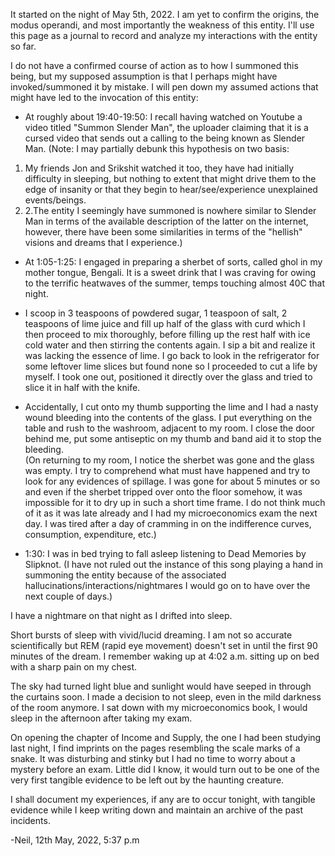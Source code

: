 It started on the night of May 5th, 2022. I am yet to confirm the origins, the modus operandi, and most importantly the weakness of this entity. I'll use this page as a journal to record and analyze my interactions with the entity so far.  


I do not have a confirmed course of action as to how I summoned this being, but my supposed assumption is that I perhaps might have invoked/summoned it by mistake. I will pen down my assumed actions that might have led to the invocation of this entity:

* At roughly about 19:40-19:50: I recall having watched on Youtube a video titled "Summon Slender Man", the uploader claiming that it is a cursed video that sends out a calling to the being known as Slender Man. (Note: I may partially debunk this hypothesis on two basis:

1. My friends Jon and Srikshit watched it too, they have had initially difficulty in sleeping, but nothing to extent that might drive them to the edge of insanity or that they begin to hear/see/experience unexplained events/beings.
2. 2.The entity I seemingly have summoned is nowhere similar to Slender Man in terms of the available description of the latter on the internet, however, there have been some similarities in terms of the "hellish" visions and dreams that I experience.)  


* At 1:05-1:25: I engaged in preparing a sherbet of sorts, called ghol in my mother tongue, Bengali. It is a sweet drink that I was craving for owing to the terrific heatwaves of the summer, temps touching almost 40C that night.  

* I scoop in 3 teaspoons of powdered sugar, 1 teaspoon of salt, 2 teaspoons of lime juice and fill up half of the glass with curd which I then proceed to mix thoroughly, before filling up the rest half with ice cold water and then stirring the contents again. I sip a bit and realize it was lacking the essence of lime. I go back to look in the refrigerator for some leftover lime slices but found none so I proceeded to cut a life by myself. I took one out, positioned it directly over the glass and tried to slice it in half with the knife.  

* Accidentally, I cut onto my thumb supporting the lime and I had a nasty wound bleeding into the contents of the glass. I put everything on the table and rush to the washroom, adjacent to my room. I close the door behind me, put some antiseptic on my thumb and band aid it to stop the bleeding.  
(On returning to my room, I notice the sherbet was gone and the glass was empty. I try to comprehend what must have happened and try to look for any evidences of spillage. I was gone for about 5 minutes or so and even if the sherbet tripped over onto the floor somehow, it was impossible for it to dry up in such a short time frame. I do not think much of it as it was late already and I had my microeconomics exam the next day. I was tired after a day of cramming in on the indifference curves, consumption, expenditure, etc.)  

* 1:30: I was in bed trying to fall asleep listening to Dead Memories by Slipknot. (I have not ruled out the instance of this song playing a hand in summoning the entity because of the associated hallucinations/interactions/nightmares I would go on to have over the next couple of days.)

I have a nightmare on that night as I drifted into sleep.

Short bursts of sleep with vivid/lucid dreaming. I am not so accurate scientifically but REM (rapid eye movement) doesn't set in until the first 90 minutes of the dream. I remember waking up at 4:02 a.m. sitting up on bed with a sharp pain on my chest.  


The sky had turned light blue and sunlight would have seeped in through the curtains soon. I made a decision to not sleep, even in the mild darkness of the room anymore. I sat down with my microeconomics book, I would sleep in the afternoon after taking my exam.  


On opening the chapter of Income and Supply, the one I had been studying last night, I find imprints on the pages resembling the scale marks of a snake. It was disturbing and stinky but I had no time to worry about a mystery before an exam. Little did I know, it would turn out to be one of the very first tangible evidence to be left out by the haunting creature.  


I shall document my experiences, if any are to occur tonight, with tangible evidence while I keep writing down and maintain an archive of the past incidents.

\-Neil, 12th May, 2022, 5:37 p.m